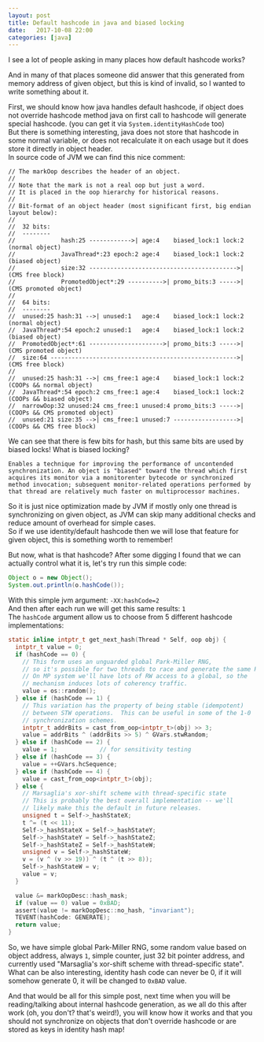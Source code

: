 ```yaml
---
layout: post
title: Default hashcode in java and biased locking
date:   2017-10-08 22:00
categories: [java]
---
```


I see a lot of people asking in many places how default hashcode works?

And in many of that places someone did answer that this generated from memory address of given object, but this is kind of invalid, so I 
wanted to write something about it.  

First, we should know how java handles default hashcode, if object does not override hashcode method java on first call to hashcode will 
generate special hashcode. (you can get it via `System.identityHashCode` too)  
But there is something interesting, java does not store that hashcode in some normal variable, or does not recalculate it on each usage 
but it does store it directly in object header.  
In source code of JVM we can find this nice comment:
```
// The markOop describes the header of an object.
//
// Note that the mark is not a real oop but just a word.
// It is placed in the oop hierarchy for historical reasons.
//
// Bit-format of an object header (most significant first, big endian layout below):
//
//  32 bits:
//  --------
//             hash:25 ------------>| age:4    biased_lock:1 lock:2 (normal object)
//             JavaThread*:23 epoch:2 age:4    biased_lock:1 lock:2 (biased object)
//             size:32 ------------------------------------------>| (CMS free block)
//             PromotedObject*:29 ---------->| promo_bits:3 ----->| (CMS promoted object)
//
//  64 bits:
//  --------
//  unused:25 hash:31 -->| unused:1   age:4    biased_lock:1 lock:2 (normal object)
//  JavaThread*:54 epoch:2 unused:1   age:4    biased_lock:1 lock:2 (biased object)
//  PromotedObject*:61 --------------------->| promo_bits:3 ----->| (CMS promoted object)
//  size:64 ----------------------------------------------------->| (CMS free block)
//
//  unused:25 hash:31 -->| cms_free:1 age:4    biased_lock:1 lock:2 (COOPs && normal object)
//  JavaThread*:54 epoch:2 cms_free:1 age:4    biased_lock:1 lock:2 (COOPs && biased object)
//  narrowOop:32 unused:24 cms_free:1 unused:4 promo_bits:3 ----->| (COOPs && CMS promoted object)
//  unused:21 size:35 -->| cms_free:1 unused:7 ------------------>| (COOPs && CMS free block)
```
We can see that there is few bits for hash, but this same bits are used by biased locks! 
What is biased locking? 
```
Enables a technique for improving the performance of uncontended synchronization. An object is "biased" toward the thread which first acquires its monitor via a monitorenter bytecode or synchronized method invocation; subsequent monitor-related operations performed by that thread are relatively much faster on multiprocessor machines.
```
So it is just nice optimization made by JVM if mostly only one thread is synchronizing on given object, as JVM can skip many additional 
checks and reduce amount of overhead for simple cases.  
So if we use identity/default hashcode then we will lose that feature for given object, this is something worth to remember!  

But now, what is that hashcode? After some digging I found that we can actually control what it is, let's try run this simple code:
```java
Object o = new Object();
System.out.println(o.hashCode());
```
With this simple jvm argument: `-XX:hashCode=2`  
And then after each run we will get this same results: `1`  
The `hashCode` argument allow us to choose from 5 different hashcode implementations:  
```c
static inline intptr_t get_next_hash(Thread * Self, oop obj) {
  intptr_t value = 0;
  if (hashCode == 0) {
    // This form uses an unguarded global Park-Miller RNG,
    // so it's possible for two threads to race and generate the same RNG.
    // On MP system we'll have lots of RW access to a global, so the
    // mechanism induces lots of coherency traffic.
    value = os::random();
  } else if (hashCode == 1) {
    // This variation has the property of being stable (idempotent)
    // between STW operations.  This can be useful in some of the 1-0
    // synchronization schemes.
    intptr_t addrBits = cast_from_oop<intptr_t>(obj) >> 3;
    value = addrBits ^ (addrBits >> 5) ^ GVars.stwRandom;
  } else if (hashCode == 2) {
    value = 1;            // for sensitivity testing
  } else if (hashCode == 3) {
    value = ++GVars.hcSequence;
  } else if (hashCode == 4) {
    value = cast_from_oop<intptr_t>(obj);
  } else {
    // Marsaglia's xor-shift scheme with thread-specific state
    // This is probably the best overall implementation -- we'll
    // likely make this the default in future releases.
    unsigned t = Self->_hashStateX;
    t ^= (t << 11);
    Self->_hashStateX = Self->_hashStateY;
    Self->_hashStateY = Self->_hashStateZ;
    Self->_hashStateZ = Self->_hashStateW;
    unsigned v = Self->_hashStateW;
    v = (v ^ (v >> 19)) ^ (t ^ (t >> 8));
    Self->_hashStateW = v;
    value = v;
  }

  value &= markOopDesc::hash_mask;
  if (value == 0) value = 0xBAD;
  assert(value != markOopDesc::no_hash, "invariant");
  TEVENT(hashCode: GENERATE);
  return value;
}
```
So, we have simple global Park-Miller RNG, some random value based on object address, always `1`, simple counter, just 32 bit pointer address, and currently used "Marsaglia's xor-shift scheme with thread-specific state".  
What can be also interesting, identity hash code can never be 0, if it will somehow generate 0, it will be changed to `0xBAD` value.  

And that would be all for this simple post, next time when you will be reading/talking about internal hashcode generation, as we all do this after work (oh, you don't? that's weird!), you will know how it works and that you should not synchronize on objects that don't override hashcode or are stored as keys in identity hash map!
